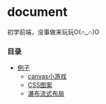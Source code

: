 # document

初学前端，没事做来玩玩O(∩_∩)O

### 目录

- [例子](../../tree/master/例子)
  - [canvas小游戏](../../tree/master/例子/canvas小游戏)
  - [CSS图案](../../tree/master/例子/图案)
  - [瀑布流式布局](../../tree/master/例子/瀑布流式布局)
